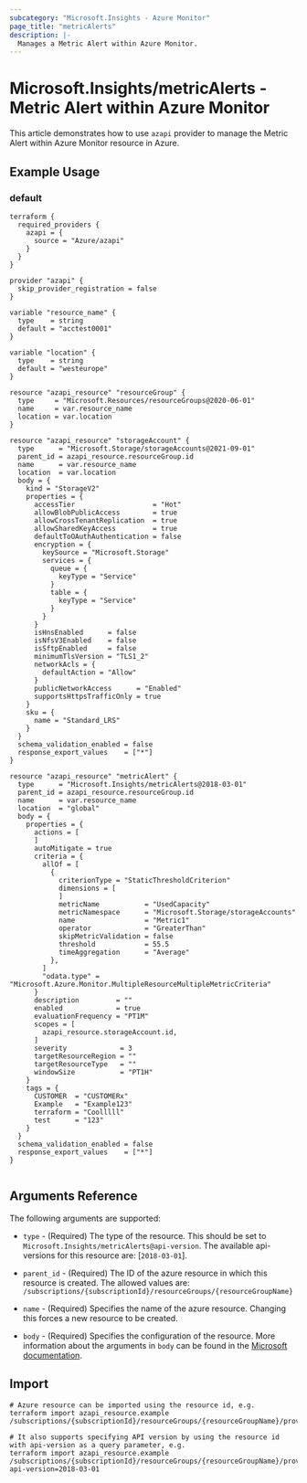 ```yaml
---
subcategory: "Microsoft.Insights - Azure Monitor"
page_title: "metricAlerts"
description: |-
  Manages a Metric Alert within Azure Monitor.
---
```


# Microsoft.Insights/metricAlerts - Metric Alert within Azure Monitor

This article demonstrates how to use `azapi` provider to manage the Metric Alert within Azure Monitor resource in Azure.

## Example Usage

### default

```hcl
terraform {
  required_providers {
    azapi = {
      source = "Azure/azapi"
    }
  }
}

provider "azapi" {
  skip_provider_registration = false
}

variable "resource_name" {
  type    = string
  default = "acctest0001"
}

variable "location" {
  type    = string
  default = "westeurope"
}

resource "azapi_resource" "resourceGroup" {
  type     = "Microsoft.Resources/resourceGroups@2020-06-01"
  name     = var.resource_name
  location = var.location
}

resource "azapi_resource" "storageAccount" {
  type      = "Microsoft.Storage/storageAccounts@2021-09-01"
  parent_id = azapi_resource.resourceGroup.id
  name      = var.resource_name
  location  = var.location
  body = {
    kind = "StorageV2"
    properties = {
      accessTier                   = "Hot"
      allowBlobPublicAccess        = true
      allowCrossTenantReplication  = true
      allowSharedKeyAccess         = true
      defaultToOAuthAuthentication = false
      encryption = {
        keySource = "Microsoft.Storage"
        services = {
          queue = {
            keyType = "Service"
          }
          table = {
            keyType = "Service"
          }
        }
      }
      isHnsEnabled      = false
      isNfsV3Enabled    = false
      isSftpEnabled     = false
      minimumTlsVersion = "TLS1_2"
      networkAcls = {
        defaultAction = "Allow"
      }
      publicNetworkAccess      = "Enabled"
      supportsHttpsTrafficOnly = true
    }
    sku = {
      name = "Standard_LRS"
    }
  }
  schema_validation_enabled = false
  response_export_values    = ["*"]
}

resource "azapi_resource" "metricAlert" {
  type      = "Microsoft.Insights/metricAlerts@2018-03-01"
  parent_id = azapi_resource.resourceGroup.id
  name      = var.resource_name
  location  = "global"
  body = {
    properties = {
      actions = [
      ]
      autoMitigate = true
      criteria = {
        allOf = [
          {
            criterionType = "StaticThresholdCriterion"
            dimensions = [
            ]
            metricName           = "UsedCapacity"
            metricNamespace      = "Microsoft.Storage/storageAccounts"
            name                 = "Metric1"
            operator             = "GreaterThan"
            skipMetricValidation = false
            threshold            = 55.5
            timeAggregation      = "Average"
          },
        ]
        "odata.type" = "Microsoft.Azure.Monitor.MultipleResourceMultipleMetricCriteria"
      }
      description         = ""
      enabled             = true
      evaluationFrequency = "PT1M"
      scopes = [
        azapi_resource.storageAccount.id,
      ]
      severity             = 3
      targetResourceRegion = ""
      targetResourceType   = ""
      windowSize           = "PT1H"
    }
    tags = {
      CUSTOMER  = "CUSTOMERx"
      Example   = "Example123"
      terraform = "Coolllll"
      test      = "123"
    }
  }
  schema_validation_enabled = false
  response_export_values    = ["*"]
}


```



## Arguments Reference

The following arguments are supported:

* `type` - (Required) The type of the resource. This should be set to `Microsoft.Insights/metricAlerts@api-version`. The available api-versions for this resource are: [`2018-03-01`].

* `parent_id` - (Required) The ID of the azure resource in which this resource is created. The allowed values are:  
  `/subscriptions/{subscriptionId}/resourceGroups/{resourceGroupName}`

* `name` - (Required) Specifies the name of the azure resource. Changing this forces a new resource to be created.

* `body` - (Required) Specifies the configuration of the resource. More information about the arguments in `body` can be found in the [Microsoft documentation](https://learn.microsoft.com/en-us/azure/templates/Microsoft.Insights/metricAlerts?pivots=deployment-language-terraform).

## Import

 ```shell
 # Azure resource can be imported using the resource id, e.g.
 terraform import azapi_resource.example /subscriptions/{subscriptionId}/resourceGroups/{resourceGroupName}/providers/Microsoft.Insights/metricAlerts/{resourceName}
 
 # It also supports specifying API version by using the resource id with api-version as a query parameter, e.g.
 terraform import azapi_resource.example /subscriptions/{subscriptionId}/resourceGroups/{resourceGroupName}/providers/Microsoft.Insights/metricAlerts/{resourceName}?api-version=2018-03-01
 ```
